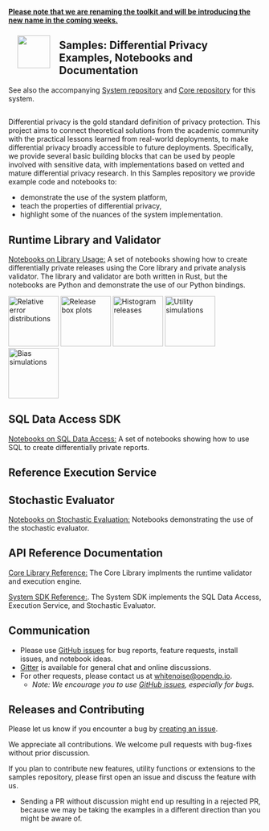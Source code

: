 [**Please note that we are renaming the toolkit and will be introducing the new name in the coming weeks.**](https://projects.iq.harvard.edu/opendp/blog/building-inclusive-community)

<a href="https://www.linkedin.com/pulse/microsoft-harvards-institute-quantitative-social-science-john-kahan/"><img src="images/WhiteNoise Logo/SVG/LogoMark_color.svg" align="left" height="65" vspace="8" hspace="18"></a>
## Samples: Differential Privacy Examples, Notebooks and Documentation
See also the accompanying [System repository](https://github.com/opendifferentialprivacy/whitenoise-system) and [Core repository](https://github.com/opendifferentialprivacy/whitenoise-core) for this system.

##

Differential privacy is the gold standard definition of privacy protection.  This project aims to connect theoretical solutions from the academic community with the practical lessons learned from real-world deployments, to make differential privacy broadly accessible to future deployments.  Specifically, we provide several basic building blocks that can be used by people involved with sensitive data, with implementations based on vetted and mature differential privacy research.  In this Samples repository we provide example code and notebooks to:
* demonstrate the use of the system platform, 
* teach the properties of differential privacy, 
* highlight some of the nuances of the system implementation.

## Runtime Library and Validator
[Notebooks on Library Usage:](https://github.com/opendifferentialprivacy/whitenoise-samples/tree/master/analysis) A set of notebooks showing how to create differentially private releases using the Core library and private analysis validator.  The library and validator are both written in Rust, but the notebooks are Python and demonstrate the use of our Python bindings.

[<img src="images/figs/plugin_mean_comparison.png" alt="Relative error distributions" height="100">](https://github.com/opendifferentialprivacy/whitenoise-samples/tree/master/analysis)
[<img src="images/figs/example_size.png" alt="Release box plots" height="100">](https://github.com/opendifferentialprivacy/whitenoise-samples/tree/master/analysis)
[<img src="images/figs/example_education.png" alt="Histogram releases" height="100">](https://github.com/opendifferentialprivacy/whitenoise-samples/tree/master/analysis)
[<img src="images/figs/example_utility.png" alt="Utility simulations" height="100">](https://github.com/opendifferentialprivacy/whitenoise-samples/tree/master/analysis)
[<img src="images/figs/example_simulations.png" alt="Bias simulations" height="100">](https://github.com/opendifferentialprivacy/whitenoise-samples/tree/master/analysis)

## SQL Data Access SDK

[Notebooks on SQL Data Access:](https://github.com/opendifferentialprivacy/whitenoise-samples/tree/master/data) A set of notebooks showing how to use SQL to create differentially private reports.

## Reference Execution Service

## Stochastic Evaluator

[Notebooks on Stochastic Evaluation:](https://github.com/opendifferentialprivacy/whitenoise-samples/tree/master/evaluator) Notebooks demonstrating the use of the stochastic evaluator.

## API Reference Documentation

[Core Library Reference:](https://opendifferentialprivacy.github.io/whitenoise-core/) The Core Library implments the runtime validator and execution engine.

[System SDK Reference:](https://opendifferentialprivacy.github.io/whitenoise-samples/docs/api/system/). The System SDK implements the SQL Data Access, Execution Service, and Stochastic Evaluator.

## Communication

- Please use [GitHub issues](https://github.com/opendifferentialprivacy/whitenoise-samples/issues) for bug reports, feature requests, install issues, and notebook ideas.
- [Gitter](https://gitter.im/opendifferentialprivacy/WhiteNoise) is available for general chat and online discussions.
- For other requests, please contact us at [whitenoise@opendp.io](mailto:whitenoise@opendp.io).
  - _Note: We encourage you to use [GitHub issues](https://github.com/opendifferentialprivacy/whitenoise-samples/issues), especially for bugs._

## Releases and Contributing

Please let us know if you encounter a bug by [creating an issue](https://github.com/opendifferentialprivacy/whitenoise-samples/issues).

We appreciate all contributions. We welcome pull requests with bug-fixes without prior discussion.

If you plan to contribute new features, utility functions or extensions to the samples repository, please first open an issue and discuss the feature with us.
  - Sending a PR without discussion might end up resulting in a rejected PR, because we may be taking the examples in a different direction than you might be aware of.
